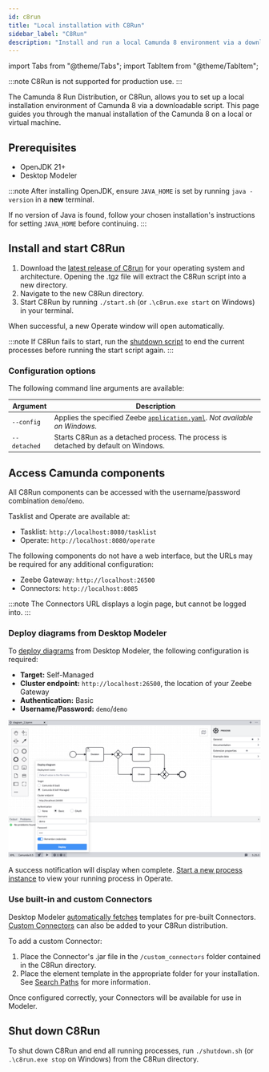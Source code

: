 ```yaml
---
id: c8run
title: "Local installation with C8Run"
sidebar_label: "C8Run"
description: "Install and run a local Camunda 8 environment via a downloadable script."
---
```


import Tabs from "@theme/Tabs";
import TabItem from "@theme/TabItem";

:::note
C8Run is not supported for production use.
:::

The Camunda 8 Run Distribution, or C8Run, allows you to set up a local installation environment of Camunda 8 via a downloadable script. This page guides you through the manual installation of the Camunda 8 on a local or virtual machine.

## Prerequisites

- OpenJDK 21+
- Desktop Modeler

:::note
After installing OpenJDK, ensure `JAVA_HOME` is set by running `java -version` in a **new** terminal.

If no version of Java is found, follow your chosen installation's instructions for setting `JAVA_HOME` before continuing.
:::

## Install and start C8Run

1. Download the [latest release of C8run](https://github.com/camunda/camunda/releases/tag/c8run-8.6.0-alpha3) for your operating system and architecture. Opening the .tgz file will extract the C8Run script into a new directory.
2. Navigate to the new C8Run directory.
3. Start C8Run by running `./start.sh` (or `.\c8run.exe start` on Windows) in your terminal.

When successful, a new Operate window will open automatically.

:::note
If C8Run fails to start, run the [shutdown script](#shut-down-c8run) to end the current processes before running the start script again.
:::

### Configuration options

The following command line arguments are available:

| Argument     | Description                                                                                                                                  |
| ------------ | -------------------------------------------------------------------------------------------------------------------------------------------- |
| `--config`   | Applies the specified Zeebe [`application.yaml`](/self-managed/zeebe-deployment/configuration/configuration.md). _Not available on Windows._ |
| `--detached` | Starts C8Run as a detached process. The process is detached by default on Windows.                                                           |

## Access Camunda components

All C8Run components can be accessed with the username/password combination `demo`/`demo`.

Tasklist and Operate are available at:

- Tasklist: `http://localhost:8080/tasklist`
- Operate: `http://localhost:8080/operate`

The following components do not have a web interface, but the URLs may be required for any additional configuration:

- Zeebe Gateway: `http://localhost:26500`
- Connectors: `http://localhost:8085`

:::note
The Connectors URL displays a login page, but cannot be logged into.
:::

### Deploy diagrams from Desktop Modeler

To [deploy diagrams](/self-managed/modeler/desktop-modeler/deploy-to-self-managed.md) from Desktop Modeler, the following configuration is required:

- **Target:** Self-Managed
- **Cluster endpoint:** `http://localhost:26500`, the location of your Zeebe Gateway
- **Authentication:** Basic
- **Username/Password:** `demo`/`demo`

![The default credentials to deploy a diagram to Zeebe](./img/c8run-deploy-diagram.png)

A success notification will display when complete. [Start a new process instance](/components/modeler/desktop-modeler/start-instance.md) to view your running process in Operate.

### Use built-in and custom Connectors

Desktop Modeler [automatically fetches](/components/modeler/desktop-modeler/use-connectors.md/#automatic-connector-template-fetching) templates for pre-built Connectors. [Custom Connectors](/components/connectors/custom-built-connectors/connector-sdk.md) can also be added to your C8Run distribution.

To add a custom Connector:

1. Place the Connector's .jar file in the `/custom_connectors` folder contained in the C8Run directory.
2. Place the element template in the appropriate folder for your installation. See [Search Paths](/components/modeler/desktop-modeler/search-paths/search-paths.md) for more information.

Once configured correctly, your Connectors will be available for use in Modeler.

## Shut down C8Run

To shut down C8Run and end all running processes, run `./shutdown.sh` (or `.\c8run.exe stop` on Windows) from the C8Run directory.
